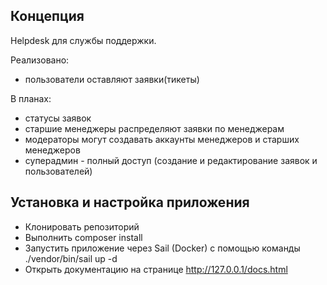 ## Концепция
Helpdesk для службы поддержки.

Реализовано:
- пользователи оставляют заявки(тикеты)

В планах:
- статусы заявок
- старшие менеджеры распределяют заявки по менеджерам
- модераторы могут создавать аккаунты менеджеров и старших менеджеров
- суперадмин - полный доступ (создание и редактирование заявок и пользователей)


## Установка и настройка приложения

- Клонировать репозиторий
- Выполнить composer install
- Запустить приложение через Sail (Docker) с помощью команды ./vendor/bin/sail up -d
- Открыть документацию на странице http://127.0.0.1/docs.html
